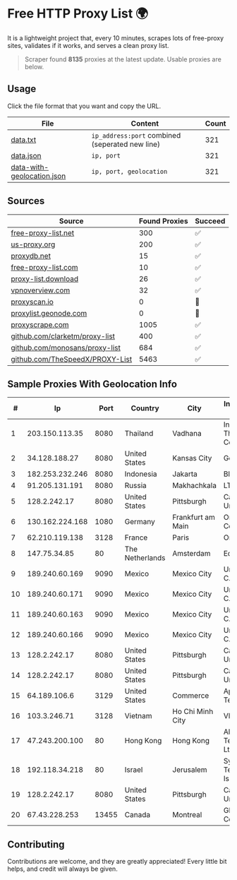 
# Free HTTP Proxy List 🌍

It is a lightweight project that, every 10 minutes, scrapes lots of free-proxy sites, validates if it works, and serves a clean proxy list.


> Scraper found **8135** proxies at the latest update. Usable proxies are below.

## Usage

Click the file format that you want and copy the URL.


|File|Content|Count|
|----|-------|-----|
|[data.txt](https://raw.githubusercontent.com/themiralay/Proxy-List-World/master/data.txt)|`ip_address:port` combined (seperated new line)|321|
|[data.json](https://raw.githubusercontent.com/themiralay/Proxy-List-World/master/data.json)|`ip, port`|321|
|[data-with-geolocation.json](https://raw.githubusercontent.com/themiralay/Proxy-List-World/master/data-with-geolocation.json)|`ip, port, geolocation`|321|

## Sources

|Source|Found Proxies|Succeed|
|------|-------------|-------|
|[free-proxy-list.net](https://free-proxy-list.net)|300|✅|
|[us-proxy.org](https://www.us-proxy.org)|200|✅|
|[proxydb.net](http://proxydb.net)|15|✅|
|[free-proxy-list.com](https://free-proxy-list.com/?page=&port=&type%5B%5D=http&type%5B%5D=https&up_time=0&search=Search)|10|✅|
|[proxy-list.download](https://www.proxy-list.download/HTTP)|26|✅|
|[vpnoverview.com](https://vpnoverview.com/privacy/anonymous-browsing/free-proxy-servers)|32|✅|
|[proxyscan.io](https://www.proxyscan.io)|0|🚫|
|[proxylist.geonode.com](https://proxylist.geonode.com/api/proxy-list?limit=300&page=1&sort_by=lastChecked&sort_type=desc&protocols=http,https)|0|🚫|
|[proxyscrape.com](https://api.proxyscrape.com/v2/?request=displayproxies&protocol=http&timeout=10000&country=all&ssl=all&anonymity=all)|1005|✅|
|[github.com/clarketm/proxy-list](https://raw.githubusercontent.com/clarketm/proxy-list/master/proxy-list-raw.txt)|400|✅|
|[github.com/monosans/proxy-list](https://raw.githubusercontent.com/monosans/proxy-list/main/proxies/http.txt)|684|✅|
|[github.com/TheSpeedX/PROXY-List](https://raw.githubusercontent.com/TheSpeedX/PROXY-List/master/http.txt)|5463|✅|


## Sample Proxies With Geolocation Info

|#|Ip|Port|Country|City|Internet Service Provider|
|-|--|----|-------|----|-------------------------|
|1|203.150.113.35|8080|Thailand|Vadhana|Internet Thailand Company Ltd.|
|2|34.128.188.27|8080|United States|Kansas City|Google LLC|
|3|182.253.232.246|8080|Indonesia|Jakarta|BIZNET|
|4|91.205.131.191|8080|Russia|Makhachkala|LTD "Erline"|
|5|128.2.242.17|8080|United States|Pittsburgh|Carnegie Mellon University|
|6|130.162.224.168|1080|Germany|Frankfurt am Main|Oracle Corporation|
|7|62.210.119.138|3128|France|Paris|Online S.A.S.|
|8|147.75.34.85|80|The Netherlands|Amsterdam|Equinix Services|
|9|189.240.60.169|9090|Mexico|Mexico City|Uninet S.A. de C.V.|
|10|189.240.60.171|9090|Mexico|Mexico City|Uninet S.A. de C.V.|
|11|189.240.60.163|9090|Mexico|Mexico City|Uninet S.A. de C.V.|
|12|189.240.60.166|9090|Mexico|Mexico City|Uninet S.A. de C.V.|
|13|128.2.242.17|8080|United States|Pittsburgh|Carnegie Mellon University|
|14|128.2.242.17|8080|United States|Pittsburgh|Carnegie Mellon University|
|15|64.189.106.6|3129|United States|Commerce|Apogee Telecom Inc.|
|16|103.3.246.71|3128|Vietnam|Ho Chi Minh City|VDATA|
|17|47.243.200.100|80|Hong Kong|Hong Kong|Alibaba (US) Technology Co., Ltd.|
|18|192.118.34.218|80|Israel|Jerusalem|Synamedia Technologies Israel Ltd|
|19|128.2.242.17|8080|United States|Pittsburgh|Carnegie Mellon University|
|20|67.43.228.253|13455|Canada|Montreal|GloboTech Communications|



## Contributing

Contributions are welcome, and they are greatly appreciated! Every
little bit helps, and credit will always be given.

